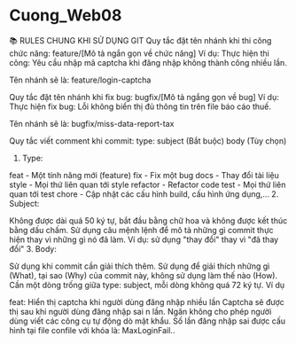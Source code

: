 # Cuong_Web08
📚 RULES CHUNG KHI SỬ DỤNG GIT
Quy tắc đặt tên nhánh khi thi công chức năng:
feature/[Mô tả ngắn gọn về chức năng]
Ví dụ: Thực hiện thi công: Yêu cầu nhập mã captcha khi đăng nhập không thành công nhiều lần.

Tên nhánh sẽ là: feature/login-captcha

Quy tắc đặt tên nhánh khi fix bug:
bugfix/[Mô tả ngắng gọn về bug]
Ví dụ: Thực hiện fix bug: Lỗi không biển thị đủ thông tin trên file báo cáo thuế.

Tên nhánh sẽ là: bugfix/miss-data-report-tax

Quy tắc viết comment khi commit:
type: subject (Bắt buộc)
body (Tùy chọn)
1. Type:

feat - Một tính năng mới (feature)
fix - Fix một bug
docs - Thay đổi tài liệu
style - Mọi thứ liên quan tới style
refactor - Refactor code
test - Mọi thứ liên quan tới test
chore - Cập nhật các cấu hình build, cấu hình ứng dụng,...
2. Subject:

Không được dài quá 50 ký tự, bắt đầu bằng chữ hoa và không được kết thúc bằng dấu chấm.
Sử dụng câu mệnh lệnh để mô tả những gì commit thực hiện thay vì những gì nó đã làm. Ví dụ: sử dụng "thay đổi" thay vì "đã thay đổi"
3. Body:

Sử dụng khi commit cần giải thích thêm. Sử dụng để giải thích những gì (What), tại sao (Why) của commit này, không sử dụng làm thế nào (How).
Cần một dòng trống giữa type: subject, mỗi dòng không quá 72 ký tự.
Ví dụ

feat: Hiển thị captcha khi người dùng đăng nhập nhiều lần
Captcha sẽ được thị sau khi người dùng đăng nhập sai n lần. Ngăn không cho phép người dùng viết các công cụ tự động dò mật khẩu.
Số lần đăng nhập sai được cấu hình tại file confile với khóa là: MaxLoginFail..

